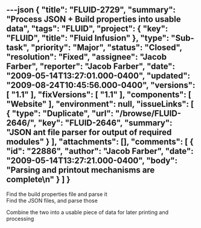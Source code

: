 ---json
{
  "title": "FLUID-2729",
  "summary": "Process JSON + Build properties into usable data",
  "tags": "FLUID",
  "project": {
    "key": "FLUID",
    "title": "Fluid Infusion"
  },
  "type": "Sub-task",
  "priority": "Major",
  "status": "Closed",
  "resolution": "Fixed",
  "assignee": "Jacob Farber",
  "reporter": "Jacob Farber",
  "date": "2009-05-14T13:27:01.000-0400",
  "updated": "2009-08-24T10:45:56.000-0400",
  "versions": [
    "1.1"
  ],
  "fixVersions": [
    "1.1"
  ],
  "components": [
    "Website"
  ],
  "environment": null,
  "issueLinks": [
    {
      "type": "Duplicate",
      "url": "/browse/FLUID-2646/",
      "key": "FLUID-2646",
      "summary": "JSON ant file parser for output of required modules"
    }
  ],
  "attachments": [],
  "comments": [
    {
      "id": "22886",
      "author": "Jacob Farber",
      "date": "2009-05-14T13:27:21.000-0400",
      "body": "Parsing and printout mechanisms are complete\n"
    }
  ]
}
---
Find the build properties file and parse it\
Find the JSON files, and parse those

Combine the two into a usable piece of data for later printing and processing

        